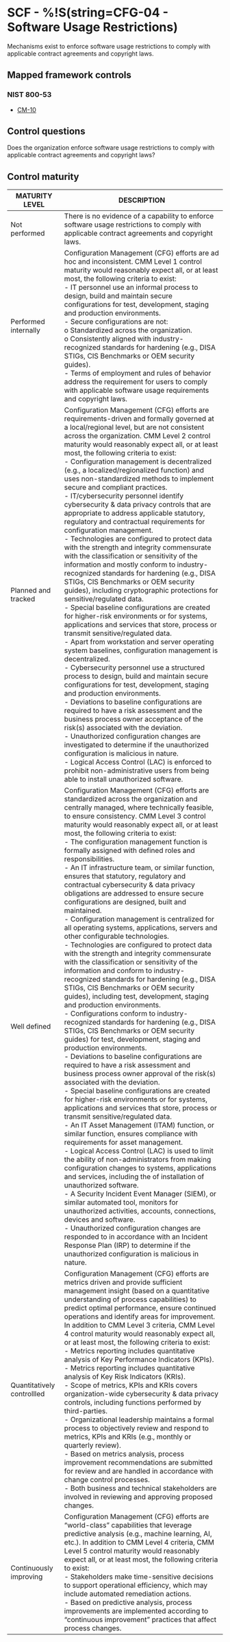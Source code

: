 # SCF - %!S(string=CFG-04 - Software Usage Restrictions)
Mechanisms exist to enforce software usage restrictions to comply with applicable contract agreements and copyright laws.
## Mapped framework controls
### NIST 800-53
- [CM-10](../nist80053/cm-10.md)
## Control questions
Does the organization enforce software usage restrictions to comply with applicable contract agreements and copyright laws?
## Control maturity
|       MATURITY LEVEL       |                                                                                                                                                                                                                                                                                                                                                                                                                                                                                                                                                                                                                                                                                                                                                                                                                                                                                                                                                                                                                                                                                                                                                                           DESCRIPTION                                                                                                                                                                                                                                                                                                                                                                                                                                                                                                                                                                                                                                                                                                                                                                                                                                                                                                                                                                                                                                                                                                                                                                           |
|----------------------------|-----------------------------------------------------------------------------------------------------------------------------------------------------------------------------------------------------------------------------------------------------------------------------------------------------------------------------------------------------------------------------------------------------------------------------------------------------------------------------------------------------------------------------------------------------------------------------------------------------------------------------------------------------------------------------------------------------------------------------------------------------------------------------------------------------------------------------------------------------------------------------------------------------------------------------------------------------------------------------------------------------------------------------------------------------------------------------------------------------------------------------------------------------------------------------------------------------------------------------------------------------------------------------------------------------------------------------------------------------------------------------------------------------------------------------------------------------------------------------------------------------------------------------------------------------------------------------------------------------------------------------------------------------------------------------------------------------------------------------------------------------------------------------------------------------------------------------------------------------------------------------------------------------------------------------------------------------------------------------------------------------------------------------------------------------------------------------------------------------------------------------------------------------------------------------------------------------------------------------------------------------------------------------------------------------------------------------------------------------------------|
| Not performed              | There is no evidence of a capability to enforce software usage restrictions to comply with applicable contract agreements and copyright laws.                                                                                                                                                                                                                                                                                                                                                                                                                                                                                                                                                                                                                                                                                                                                                                                                                                                                                                                                                                                                                                                                                                                                                                                                                                                                                                                                                                                                                                                                                                                                                                                                                                                                                                                                                                                                                                                                                                                                                                                                                                                                                                                                                                                                                   |
| Performed internally       | Configuration Management (CFG) efforts are ad hoc and inconsistent. CMM Level 1 control maturity would reasonably expect all, or at least most, the following criteria to exist:<br>- IT personnel use an informal process to design, build and maintain secure configurations for test, development, staging and production environments.<br>- Secure configurations are not:<br>o	Standardized across the organization.<br>o	Consistently aligned with industry-recognized standards for hardening (e.g., DISA STIGs, CIS Benchmarks or OEM security guides).<br>- Terms of employment and rules of behavior address the requirement for users to comply with applicable software usage requirements and copyright laws.                                                                                                                                                                                                                                                                                                                                                                                                                                                                                                                                                                                                                                                                                                                                                                                                                                                                                                                                                                                                                                                                                                                                                                                                                                                                                                                                                                                                                                                                                                                                                                                                                                        |
| Planned and tracked        | Configuration Management (CFG) efforts are requirements-driven and formally governed at a local/regional level, but are not consistent across the organization. CMM Level 2 control maturity would reasonably expect all, or at least most, the following criteria to exist:<br>- Configuration management is decentralized (e.g., a localized/regionalized function) and uses non-standardized methods to implement secure and compliant practices.<br>- IT/cybersecurity personnel identify cybersecurity & data privacy controls that are appropriate to address applicable statutory, regulatory and contractual requirements for configuration management.<br>- Technologies are configured to protect data with the strength and integrity commensurate with the classification or sensitivity of the information and mostly conform to industry-recognized standards for hardening (e.g., DISA STIGs, CIS Benchmarks or OEM security guides), including cryptographic protections for sensitive/regulated data.<br>- Special baseline configurations are created for higher-risk environments or for systems, applications and services that store, process or transmit sensitive/regulated data.<br>- Apart from workstation and server operating system baselines, configuration management is decentralized.<br>- Cybersecurity personnel use a structured process to design, build and maintain secure configurations for test, development, staging and production environments.<br>- Deviations to baseline configurations are required to have a risk assessment and the business process owner acceptance of the risk(s) associated with the deviation.<br>- Unauthorized configuration changes are investigated to determine if the unauthorized configuration is malicious in nature.<br>- Logical Access Control (LAC) is enforced to prohibit non-administrative users from being able to install unauthorized software.                                                                                                                                                                                                                                                                                                                                                                                                                     |
| Well defined               | Configuration Management (CFG) efforts are standardized across the organization and centrally managed, where technically feasible, to ensure consistency. CMM Level 3 control maturity would reasonably expect all, or at least most, the following criteria to exist:<br>- The configuration management function is formally assigned with defined roles and responsibilities.<br>- An IT infrastructure team, or similar function, ensures that statutory, regulatory and contractual cybersecurity & data privacy obligations are addressed to ensure secure configurations are designed, built and maintained.<br>- Configuration management is centralized for all operating systems, applications, servers and other configurable technologies.<br>- Technologies are configured to protect data with the strength and integrity commensurate with the classification or sensitivity of the information and conform to industry-recognized standards for hardening (e.g., DISA STIGs, CIS Benchmarks or OEM security guides), including test, development, staging and production environments.<br>- Configurations conform to industry-recognized standards for hardening (e.g., DISA STIGs, CIS Benchmarks or OEM security guides) for test, development, staging and production environments.<br>- Deviations to baseline configurations are required to have a risk assessment and business process owner approval of the risk(s) associated with the deviation.<br>- Special baseline configurations are created for higher-risk environments or for systems, applications and services that store, process or transmit sensitive/regulated data.<br>- An IT Asset Management (ITAM) function, or similar function, ensures compliance with requirements for asset management.<br>- Logical Access Control (LAC) is used to limit the ability of non-administrators from making configuration changes to systems, applications and services, including the of installation of unauthorized software.<br>- A Security Incident Event Manager (SIEM), or similar automated tool, monitors for unauthorized activities, accounts, connections, devices and software.<br>- Unauthorized configuration changes are responded to in accordance with an Incident Response Plan (IRP) to determine if the unauthorized configuration is malicious in nature. |
| Quantitatively controllled | Configuration Management (CFG) efforts are metrics driven and provide sufficient management insight (based on a quantitative understanding of process capabilities) to predict optimal performance, ensure continued operations and identify areas for improvement. In addition to CMM Level 3 criteria, CMM Level 4 control maturity would reasonably expect all, or at least most, the following criteria to exist:<br>- 	Metrics reporting includes quantitative analysis of Key Performance Indicators (KPIs).<br>- 	Metrics reporting includes quantitative analysis of Key Risk Indicators (KRIs).<br>- 	Scope of metrics, KPIs and KRIs covers organization-wide cybersecurity & data privacy controls, including functions performed by third-parties.<br>- 	Organizational leadership maintains a formal process to objectively review and respond to metrics, KPIs and KRIs (e.g., monthly or quarterly review).<br>- 	Based on metrics analysis, process improvement recommendations are submitted for review and are handled in accordance with change control processes.<br>- 	Both business and technical stakeholders are involved in reviewing and approving proposed changes.                                                                                                                                                                                                                                                                                                                                                                                                                                                                                                                                                                                                                                                                                                                                                                                                                                                                                                                                                                                                                                                                                                                                                                        |
| Continuously improving     | Configuration Management (CFG) efforts are “world-class” capabilities that leverage predictive analysis (e.g., machine learning, AI, etc.). In addition to CMM Level 4 criteria, CMM Level 5 control maturity would reasonably expect all, or at least most, the following criteria to exist:<br>- 	Stakeholders make time-sensitive decisions to support operational efficiency, which may include automated remediation actions.<br>- 	Based on predictive analysis, process improvements are implemented according to “continuous improvement” practices that affect process changes.                                                                                                                                                                                                                                                                                                                                                                                                                                                                                                                                                                                                                                                                                                                                                                                                                                                                                                                                                                                                                                                                                                                                                                                                                                                                                                                                                                                                                                                                                                                                                                                                                                                                                                                                                                          |
